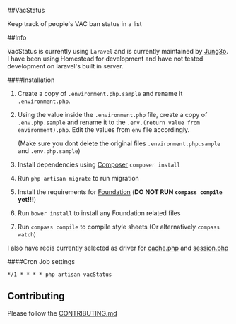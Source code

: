 ##VacStatus

Keep track of people's VAC ban status in a list

##Info

VacStatus is currently using `` Laravel `` and is currently maintained by [Jung3o][jung]. I have been using Homestead for development and have not tested development on laravel's built in server.

####Installation
1. Create a copy of `.environment.php.sample` and rename it `.environment.php`.
2. Using the value inside the `.environment.php` file, create a copy of `.env.php.sample` and rename it to the `.env.(return value from environment).php`. Edit the values from `env` file accordingly.

    (Make sure you dont delete the original files `.environment.php.sample` and `.env.php.sample`)
3. Install dependencies using [Composer][composer] `composer install`
4. Run `php artisan migrate` to run migration
5. Install the requirements for [Foundation][foundation] (**DO NOT RUN `compass compile` yet!!!**)
6. Run `bower install` to install any Foundation related files
7. Run `compass compile` to compile style sheets (Or alternatively `compass watch`)

I also have redis currently selected as driver for [cache.php][cache] and [session.php][session]

####Cron Job settings
```
*/1 * * * * php artisan vacStatus
```

[jung]: https://github.com/jung3o
[composer]: http://daringfireball.net/projects/markdown/syntax#list
[foundation]: http://foundation.zurb.com/docs/sass.html

[cache]: app/config/cache.php#L18
[session]: app/config/session.php#L19

Contributing
----

Please follow the [CONTRIBUTING.md][co]

[co]: CONTRIBUTING.md

